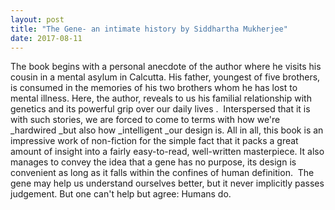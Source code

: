 ```yaml
---
layout: post
title: "The Gene- an intimate history by Siddhartha Mukherjee"
date: 2017-08-11
---
```


The book begins with a personal anecdote of the author where he visits his cousin in a mental asylum in Calcutta. His father, youngest of five brothers, is consumed in the memories of his two brothers whom he has lost to mental illness. Here, the author, reveals to us his familial relationship with genetics and its powerful grip over our daily lives .  Interspersed that it is with such stories, we are forced to come to terms with how we're _hardwired _but also how _intelligent _our design is. All in all, this book is an impressive work of non-fiction for the simple fact that it packs a great amount of insight into a fairly easy-to-read, well-written masterpiece. It also manages to convey the idea that a gene has no purpose, its design is convenient as long as it falls within the confines of human definition.  The gene may help us understand ourselves better, but it never implicitly passes judgement. But one can't help but agree: Humans do.
